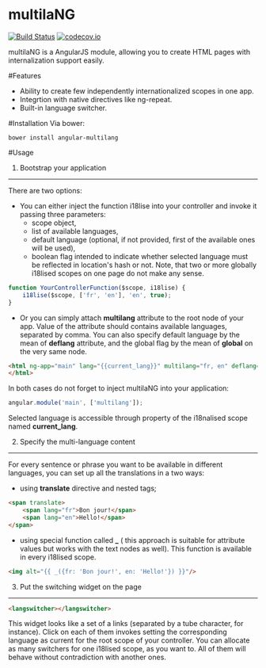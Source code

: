 multilaNG
=========
[![Build Status](https://travis-ci.org/MostFrumiousBandersnatch/multilang.svg?branch=master)](https://travis-ci.org/MostFrumiousBandersnatch/multilang)
[![codecov.io](https://codecov.io/github/MostFrumiousBandersnatch/multilang/coverage.svg?branch=master)](https://codecov.io/github/MostFrumiousBandersnatch/multilang)

multilaNG is a AngularJS module, allowing you to create HTML pages with internalization support easily.

#Features
* Ability to create few independently internationalized scopes in one app.
* Integrtion with native directives like ng-repeat.
* Built-in language switcher.

#Installation
Via bower:
```
bower install angular-multilang
```

#Usage
1. Bootstrap your application
----------------------------
There are two options:

* You can either inject the function i18lise into your controller and invoke it passing three parameters:
    - scope object,
    - list of available languages,
    - default language (optional, if not provided, first of the available ones will be used),
    - boolean flag intended to indicate whether selected language must be reflected in location's hash or not.
Note, that two or more globally i18lised scopes on one page do not make any sense.

```javascript
function YourControllerFunction($scope, i18lise) {
    i18lise($scope, ['fr', 'en'], 'en', true);
}
```
* Or you can simply attach **multilang** attribute to the root node of your app. Value of the attribute should contains
available languages, separated by comma. You can also specify default language by the mean of **deflang** attribute,
and the global flag by the mean of **global** on the very same node.

```html
<html ng-app="main" lang="{{current_lang}}" multilang="fr, en" deflang="en" global>
</html>
```

In both cases do not forget to inject multilaNG into your application:
```javascript
angular.module('main', ['multilang']);
```
Selected language is accessible through property of the i18nalised scope named  **current_lang**.

2. Specify the multi-language content
-------------------------------------
For every sentence or phrase you want to be available in different languages, you can set up all the translations in a two ways:
 - using **translate** directive and nested tags;

```html
<span translate>
    <span lang="fr">Bon jour!</span>
    <span lang="en">Hello!</span>
</span>
```
 - using special function called **_** ( this approach is suitable for attribute values but works with the text nodes as well).
This function is available in every i18lised scope.

```html
<img alt="{{ _({fr: 'Bon jour!', en: 'Hello!'}) }}"/>
```

3. Put the switching widget on the page
---------------------------------------
```html
<langswitcher></langswitcher>
```
This widget looks like a set of a links (separated by a tube character, for instance).
Click on each of them invokes setting the corresponding language as current for the root scope of your controller.
You can allocate as many switchers for one i18lised scope, as you want to.
All of them will behave without contradiction with another ones.
